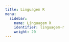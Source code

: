 ```yaml
---
title: Linguagem R
menu:
  sidebar:
    name: Linguagem R
    identifier: linguagem-r
    weight: 20
---
```

